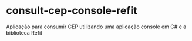 # consult-cep-console-refit
Aplicação para consumir CEP utilizando uma aplicação console em C# e a biblioteca Refit
